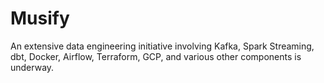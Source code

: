 # Musify
An extensive data engineering initiative involving Kafka, Spark Streaming, dbt, Docker, Airflow, Terraform, GCP, and various other components is underway.
